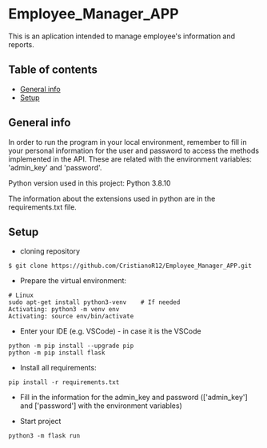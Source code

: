 # Employee_Manager_APP
This is an aplication intended to manage employee's information and reports.

## Table of contents
* [General info](#general-info)
* [Setup](#setup)

## General info
In order to run the program in your local environment, remember to fill in your personal information for the user and password to access the 
methods implemented in the API. These are related with the environment variables: 'admin_key' and 'password'.

Python version used in this project: Python 3.8.10

The information about the extensions used in python are in the requirements.txt file.

## Setup

* cloning repository
```
$ git clone https://github.com/CristianoR12/Employee_Manager_APP.git
```
* Prepare the virtual environment:
```
# Linux
sudo apt-get install python3-venv    # If needed
Activating: python3 -m venv env
Activating: source env/bin/activate
```

* Enter your IDE (e.g. VSCode) - in case it is the VSCode
```
python -m pip install --upgrade pip
python -m pip install flask
```

* Install all requirements:
```
pip install -r requirements.txt
```

* Fill in the information for the admin_key and password (['admin_key'] and ['password'] with the environment variables)
 
* Start project
```
python3 -m flask run
```






